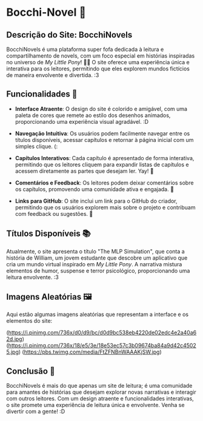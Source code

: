 # Bocchi-Novel 🌸

## Descrição do Site: BocchiNovels

BocchiNovels é uma plataforma super fofa dedicada à leitura e compartilhamento de novels, com um foco especial em histórias inspiradas no universo de *My Little Pony*! 🦄✨ O site oferece uma experiência única e interativa para os leitores, permitindo que eles explorem mundos fictícios de maneira envolvente e divertida. :3

## Funcionalidades 🌈

- **Interface Atraente**: O design do site é colorido e amigável, com uma paleta de cores que remete ao estilo dos desenhos animados, proporcionando uma experiência visual agradável. :D
  
- **Navegação Intuitiva**: Os usuários podem facilmente navegar entre os títulos disponíveis, acessar capítulos e retornar à página inicial com um simples clique. (:

- **Capítulos Interativos**: Cada capítulo é apresentado de forma interativa, permitindo que os leitores cliquem para expandir listas de capítulos e acessem diretamente as partes que desejam ler. Yay! 🎉

- **Comentários e Feedback**: Os leitores podem deixar comentários sobre os capítulos, promovendo uma comunidade ativa e engajada. 💬

- **Links para GitHub**: O site inclui um link para o GitHub do criador, permitindo que os usuários explorem mais sobre o projeto e contribuam com feedback ou sugestões. 💖

## Títulos Disponíveis 📚

Atualmente, o site apresenta o título "The MLP Simulation", que conta a história de William, um jovem estudante que descobre um aplicativo que cria um mundo virtual inspirado em *My Little Pony*. A narrativa mistura elementos de humor, suspense e terror psicológico, proporcionando uma leitura envolvente. :3

## Imagens Aleatórias 🖼️

Aqui estão algumas imagens aleatórias que representam a interface e os elementos do site:

(https://i.pinimg.com/736x/d0/d9/bc/d0d9bc538eb4220de02edc4e2a40a62d.jpg)
(https://i.pinimg.com/736x/18/e5/3e/18e53ec57c3b09674ba84a9d42c45025.jpg)
(https://pbs.twimg.com/media/FtZFNBnWAAAKjSW.jpg)

## Conclusão 💖

BocchiNovels é mais do que apenas um site de leitura; é uma comunidade para amantes de histórias que desejam explorar novas narrativas e interagir com outros leitores. Com um design atraente e funcionalidades interativas, o site promete uma experiência de leitura única e envolvente. Venha se divertir com a gente! :D

